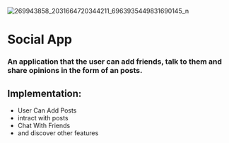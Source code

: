 ![269943858_2031664720344211_6963935449831690145_n](https://user-images.githubusercontent.com/82876394/201559880-86cc2dca-8c75-4727-a9f3-a320a335ce79.jpg)
# Social App
### An application that the user can add friends, talk to them and share opinions in the form of an posts.

## Implementation:
- User Can Add Posts
- intract with posts
- Chat With Friends
- and discover other features
